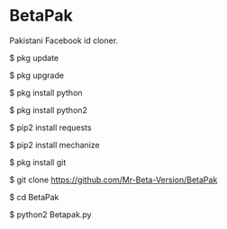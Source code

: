# BetaPak

Pakistani Facebook id cloner.

$ pkg update

$ pkg upgrade

$ pkg install python

$ pkg install python2

$ pip2 install requests

$ pip2 install mechanize

$ pkg install git

$ git clone https://github.com/Mr-Beta-Version/BetaPak

$ cd BetaPak

$ python2 Betapak.py
